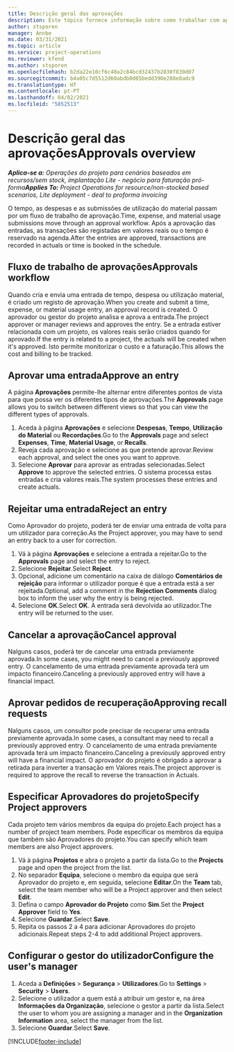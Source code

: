 ```yaml
---
title: Descrição geral das aprovações
description: Este tópico fornece informação sobre como trabalhar com aprovações no Project Operations.
author: stsporen
manager: Annbe
ms.date: 03/31/2021
ms.topic: article
ms.service: project-operations
ms.reviewer: kfend
ms.author: stsporen
ms.openlocfilehash: b2da22e10cf6c40a2c84bcd32437b2830f830d07
ms.sourcegitcommit: b4a05c7d5512d60abdb0d05bedd390e288e8adc9
ms.translationtype: HT
ms.contentlocale: pt-PT
ms.lasthandoff: 04/02/2021
ms.locfileid: "5852513"
---
```

# <a name="approvals-overview"></a><span data-ttu-id="9f2ee-103">Descrição geral das aprovações</span><span class="sxs-lookup"><span data-stu-id="9f2ee-103">Approvals overview</span></span>

<span data-ttu-id="9f2ee-104">_**Aplica-se a:** Operações do projeto para cenários baseados em recursos/sem stock, implantação Lite - negócio para faturação pró-forma_</span><span class="sxs-lookup"><span data-stu-id="9f2ee-104">_**Applies To:** Project Operations for resource/non-stocked based scenarios, Lite deployment - deal to proforma invoicing_</span></span>

<span data-ttu-id="9f2ee-105">O tempo, as despesas e as submissões de utilização do material passam por um fluxo de trabalho de aprovação.</span><span class="sxs-lookup"><span data-stu-id="9f2ee-105">Time, expense, and material usage submissions move through an approval workflow.</span></span> <span data-ttu-id="9f2ee-106">Após a aprovação das entradas, as transações são registadas em valores reais ou o tempo é reservado na agenda.</span><span class="sxs-lookup"><span data-stu-id="9f2ee-106">After the entries are approved, transactions are recorded in actuals or time is booked in the schedule.</span></span>

## <a name="approvals-workflow"></a><span data-ttu-id="9f2ee-107">Fluxo de trabalho de aprovações</span><span class="sxs-lookup"><span data-stu-id="9f2ee-107">Approvals workflow</span></span>
<span data-ttu-id="9f2ee-108">Quando cria e envia uma entrada de tempo, despesa ou utilização material, é criado um registo de aprovação.</span><span class="sxs-lookup"><span data-stu-id="9f2ee-108">When you create and submit a time, expense, or material usage entry, an approval record is created.</span></span> <span data-ttu-id="9f2ee-109">O aprovador ou gestor do projeto analisa e aprova a entrada.</span><span class="sxs-lookup"><span data-stu-id="9f2ee-109">The project approver or manager reviews and approves the entry.</span></span> <span data-ttu-id="9f2ee-110">Se a entrada estiver relacionada com um projeto, os valores reais serão criados quando for aprovado.</span><span class="sxs-lookup"><span data-stu-id="9f2ee-110">If the entry is related to a project, the actuals will be created when it's approved.</span></span> <span data-ttu-id="9f2ee-111">Isto permite monitorizar o custo e a faturação.</span><span class="sxs-lookup"><span data-stu-id="9f2ee-111">This allows the cost and billing to be tracked.</span></span>

## <a name="approve-an-entry"></a><span data-ttu-id="9f2ee-112">Aprovar uma entrada</span><span class="sxs-lookup"><span data-stu-id="9f2ee-112">Approve an entry</span></span>
<span data-ttu-id="9f2ee-113">A página **Aprovações** permite-lhe alternar entre diferentes pontos de vista para que possa ver os diferentes tipos de aprovações.</span><span class="sxs-lookup"><span data-stu-id="9f2ee-113">The **Approvals** page allows you to switch between different views so that you can view the different types of approvals.</span></span>
  
1. <span data-ttu-id="9f2ee-114">Aceda à página **Aprovações** e selecione **Despesas**, **Tempo**, **Utilização do Material** ou **Recordações**.</span><span class="sxs-lookup"><span data-stu-id="9f2ee-114">Go to the **Approvals** page and select **Expenses**, **Time**, **Material Usage**, or **Recalls**.</span></span>
2. <span data-ttu-id="9f2ee-115">Reveja cada aprovação e selecione as que pretende aprovar.</span><span class="sxs-lookup"><span data-stu-id="9f2ee-115">Review each approval, and select the ones you want to approve.</span></span>
3. <span data-ttu-id="9f2ee-116">Selecione **Aprovar** para aprovar as entradas selecionadas.</span><span class="sxs-lookup"><span data-stu-id="9f2ee-116">Select **Approve** to approve the selected entries.</span></span>
<span data-ttu-id="9f2ee-117">O sistema processa estas entradas e cria valores reais.</span><span class="sxs-lookup"><span data-stu-id="9f2ee-117">The system processes these entries and create actuals.</span></span>

## <a name="reject-an-entry"></a><span data-ttu-id="9f2ee-118">Rejeitar uma entrada</span><span class="sxs-lookup"><span data-stu-id="9f2ee-118">Reject an entry</span></span>
<span data-ttu-id="9f2ee-119">Como Aprovador do projeto, poderá ter de enviar uma entrada de volta para um utilizador para correção.</span><span class="sxs-lookup"><span data-stu-id="9f2ee-119">As the Project approver, you may have to send an entry back to a user for correction.</span></span>
  
1. <span data-ttu-id="9f2ee-120">Vá à página **Aprovações** e selecione a entrada a rejeitar.</span><span class="sxs-lookup"><span data-stu-id="9f2ee-120">Go to the **Approvals** page and select the entry to reject.</span></span> 
2. <span data-ttu-id="9f2ee-121">Selecione **Rejeitar**.</span><span class="sxs-lookup"><span data-stu-id="9f2ee-121">Select **Reject**.</span></span>
3. <span data-ttu-id="9f2ee-122">Opcional, adicione um comentário na caixa de diálogo **Comentários de rejeição** para informar o utilizador porque é que a entrada está a ser rejeitada.</span><span class="sxs-lookup"><span data-stu-id="9f2ee-122">Optional, add a comment in the **Rejection Comments** dialog box to inform the user why the entry is being rejected.</span></span>
4. <span data-ttu-id="9f2ee-123">Selecione **OK**.</span><span class="sxs-lookup"><span data-stu-id="9f2ee-123">Select **OK**.</span></span> <span data-ttu-id="9f2ee-124">A entrada será devolvida ao utilizador.</span><span class="sxs-lookup"><span data-stu-id="9f2ee-124">The entry will be returned to the user.</span></span>
  
## <a name="cancel-approval"></a><span data-ttu-id="9f2ee-125">Cancelar a aprovação</span><span class="sxs-lookup"><span data-stu-id="9f2ee-125">Cancel approval</span></span>
<span data-ttu-id="9f2ee-126">Nalguns casos, poderá ter de cancelar uma entrada previamente aprovada.</span><span class="sxs-lookup"><span data-stu-id="9f2ee-126">In some cases, you might need to cancel a previously approved entry.</span></span> <span data-ttu-id="9f2ee-127">O cancelamento de uma entrada previamente aprovada terá um impacto financeiro.</span><span class="sxs-lookup"><span data-stu-id="9f2ee-127">Canceling a previously approved entry will have a financial impact.</span></span> 

## <a name="approving-recall-requests"></a><span data-ttu-id="9f2ee-128">Aprovar pedidos de recuperação</span><span class="sxs-lookup"><span data-stu-id="9f2ee-128">Approving recall requests</span></span>
<span data-ttu-id="9f2ee-129">Nalguns casos, um consultor pode precisar de recuperar uma entrada previamente aprovada.</span><span class="sxs-lookup"><span data-stu-id="9f2ee-129">In some cases, a consultant may need to recall a previously approved entry.</span></span> <span data-ttu-id="9f2ee-130">O cancelamento de uma entrada previamente aprovada terá um impacto financeiro.</span><span class="sxs-lookup"><span data-stu-id="9f2ee-130">Canceling a previously approved entry will have a financial impact.</span></span> <span data-ttu-id="9f2ee-131">O aprovador do projeto é obrigado a aprovar a retirada para inverter a transação em Valores reais.</span><span class="sxs-lookup"><span data-stu-id="9f2ee-131">The project approver is required to approve the recall to reverse the transaction in Actuals.</span></span>

## <a name="specify-project-approvers"></a><span data-ttu-id="9f2ee-132">Especificar Aprovadores do projeto</span><span class="sxs-lookup"><span data-stu-id="9f2ee-132">Specify Project approvers</span></span>
<span data-ttu-id="9f2ee-133">Cada projeto tem vários membros da equipa do projeto.</span><span class="sxs-lookup"><span data-stu-id="9f2ee-133">Each project has a number of project team members.</span></span> <span data-ttu-id="9f2ee-134">Pode especificar os membros da equipa que também são Aprovadores do projeto.</span><span class="sxs-lookup"><span data-stu-id="9f2ee-134">You can specify which team members are also Project approvers.</span></span>

1. <span data-ttu-id="9f2ee-135">Vá à página **Projetos** e abra o projeto a partir da lista.</span><span class="sxs-lookup"><span data-stu-id="9f2ee-135">Go to the **Projects** page and open the project from the list.</span></span>
2. <span data-ttu-id="9f2ee-136">No separador **Equipa**, selecione o membro da equipa que será Aprovador do projeto e, em seguida, selecione **Editar**.</span><span class="sxs-lookup"><span data-stu-id="9f2ee-136">On the **Team** tab, select the team member who will be a Project approver and then select **Edit**.</span></span>
3. <span data-ttu-id="9f2ee-137">Defina o campo **Aprovador do Projeto** como **Sim**.</span><span class="sxs-lookup"><span data-stu-id="9f2ee-137">Set the **Project Approver** field to **Yes**.</span></span>
4. <span data-ttu-id="9f2ee-138">Selecione **Guardar**.</span><span class="sxs-lookup"><span data-stu-id="9f2ee-138">Select **Save**.</span></span>
5. <span data-ttu-id="9f2ee-139">Repita os passos 2 a 4 para adicionar Aprovadores do projeto adicionais.</span><span class="sxs-lookup"><span data-stu-id="9f2ee-139">Repeat steps 2-4 to add additional Project approvers.</span></span>

## <a name="configure-the-users-manager"></a><span data-ttu-id="9f2ee-140">Configurar o gestor do utilizador</span><span class="sxs-lookup"><span data-stu-id="9f2ee-140">Configure the user's manager</span></span>

1. <span data-ttu-id="9f2ee-141">Aceda a **Definições** > **Segurança** > **Utilizadores**.</span><span class="sxs-lookup"><span data-stu-id="9f2ee-141">Go to **Settings** > **Security** > **Users**.</span></span>
2. <span data-ttu-id="9f2ee-142">Selecione o utilizador a quem está a atribuir um gestor e, na área **Informações da Organização**, selecione o gestor a partir da lista.</span><span class="sxs-lookup"><span data-stu-id="9f2ee-142">Select the user to whom you are assigning a manager and in the **Organization Information** area, select the manager from the list.</span></span> 
3. <span data-ttu-id="9f2ee-143">Selecione **Guardar**.</span><span class="sxs-lookup"><span data-stu-id="9f2ee-143">Select **Save**.</span></span>




[!INCLUDE[footer-include](../includes/footer-banner.md)]
